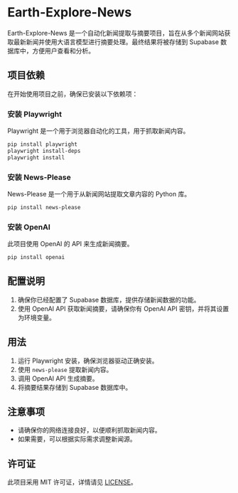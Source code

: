 
# Earth-Explore-News

Earth-Explore-News 是一个自动化新闻提取与摘要项目，旨在从多个新闻网站获取最新新闻并使用大语言模型进行摘要处理。最终结果将被存储到 Supabase 数据库中，方便用户查看和分析。

## 项目依赖

在开始使用项目之前，确保已安装以下依赖项：

### 安装 Playwright
Playwright 是一个用于浏览器自动化的工具，用于抓取新闻内容。

```bash
pip install playwright
playwright install-deps
playwright install
```

### 安装 News-Please
News-Please 是一个用于从新闻网站提取文章内容的 Python 库。

```bash
pip install news-please
```

### 安装 OpenAI
此项目使用 OpenAI 的 API 来生成新闻摘要。

```bash
pip install openai
```

## 配置说明

1. 确保你已经配置了 Supabase 数据库，提供存储新闻数据的功能。
2. 使用 OpenAI API 获取新闻摘要，请确保你有 OpenAI API 密钥，并将其设置为环境变量。

## 用法

1. 运行 Playwright 安装，确保浏览器驱动正确安装。
2. 使用 `news-please` 提取新闻内容。
3. 调用 OpenAI API 生成摘要。
4. 将摘要结果存储到 Supabase 数据库中。

## 注意事项

- 请确保你的网络连接良好，以便顺利抓取新闻内容。
- 如果需要，可以根据实际需求调整新闻源。

## 许可证

此项目采用 MIT 许可证，详情请见 [LICENSE](LICENSE)。
